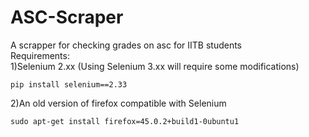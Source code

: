 # ASC-Scraper
A scrapper for checking grades on asc for IITB students  
Requirements:  
1)Selenium 2.xx (Using Selenium 3.xx will require some modifications)
```
pip install selenium==2.33
```
2)An old version of firefox compatible with Selenium
```
sudo apt-get install firefox=45.0.2+build1-0ubuntu1
```
